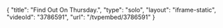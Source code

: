 {
    "title": "Find Out On Thursday.",
    "type": "solo",
    "layout": "iframe-static",
    "videoId": "3786591",
    "url": "\/tvpembed\/3786591"
}